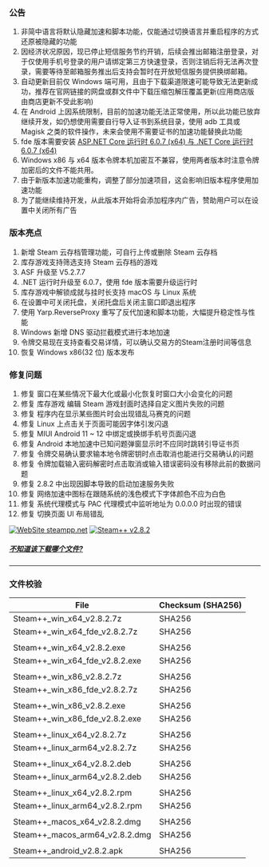 ### 公告
1. 非简中语言将默认隐藏加速和脚本功能，仅能通过切换语言并重启程序的方式还原被隐藏的功能
2. 因经济状况原因，现已停止短信服务节约开销，后续会推出邮箱注册登录，对于仅使用手机号登录的用户请绑定第三方快速登录，否则注销后将无法再次登录，需要等待至邮箱服务推出后支持会暂时在开放短信服务提供换绑邮箱。
3. 自动更新目前仅 Windows 端可用，且由于下载渠道限速可能导致无法更新成功，推荐在官网链接的网盘或群文件中下载压缩包解压覆盖更新(应用商店版由商店更新不受此影响)
4. 在 Android 上因系统限制，目前的加速功能无法正常使用，所以此功能已放弃继续开发，如仍想使用需要自行导入证书到系统目录，使用 adb 工具或 Magisk 之类的软件操作，未来会使用不需要证书的加速功能替换此功能
5. fde 版本需要安装 [ASP.NET Core 运行时 6.0.7 (x64) 与 .NET Core 运行时 6.0.7 (x64)](https://dotnet.microsoft.com/zh-cn/download/dotnet/6.0)
6. Windows x86 与 x64 版本令牌本机加密互不兼容，使用两者版本时注意令牌加密后的文件不能共用。
7. 由于新版本加速功能重构，调整了部分加速项目，这会影响旧版本程序使用加速功能
8. 为了能继续维持开发，从此版本开始将会添加程序内广告，赞助用户可以在设置中关闭所有广告

### 版本亮点
1. 新增 Steam 云存档管理功能，可自行上传或删除 Steam 云存档
2. 库存游戏支持筛选支持 Steam 云存档的游戏
3. ASF 升级至 V5.2.7.7
4. .NET 运行时升级至 6.0.7，使用 fde 版本需要升级运行时
5. 库存游戏中解锁成就与挂时长支持 macOS 与 Linux 系统
6. 在设置中可关闭托盘，关闭托盘后关闭主窗口即退出程序
7. 使用 Yarp.ReverseProxy 重写了反代加速和脚本功能，大幅提升稳定性与性能
8. Windows 新增 DNS 驱动拦截模式进行本地加速
9. 令牌交易现在支持查看交易详情，可以确认交易方的Steam注册时间等信息
10. 恢复 Windows x86(32 位) 版本发布

### 修复问题
1. 修复 窗口在某些情况下最大化或最小化恢复时窗口大小会变化的问题
2. 修复 库存游戏 编辑 Steam 游戏封面时选择自定义图片失败的问题
3. 修复 程序内在显示某些图片时会出现错乱马赛克的问题
4. 修复 Linux 上点击关于页面可能因字体引发闪退
5. 修复 MIUI Android 11 ~ 12 中绑定或换绑手机号页面闪退
6. 修复 Android 本地加速中已知问题弹窗显示时不应同时跳转引导证书页
7. 修复 令牌交易确认要求输本地令牌密钥时点击取消也能进行交易确认的问题
8. 修复 令牌加载输入密码解密时点击取消或输入错误密码没有移除此前的数据问题
9. 修复 2.8.2 中出现因脚本导致的启动加速服务失败
10. 修复 网络加速中图标在跟随系统的浅色模式下字体颜色不应为白色
11. 修复 系统代理模式与 PAC 代理模式中监听地址为 0.0.0.0 时出现的错误
12. 修复 切换页面 UI 布局错乱

<!--

TODO：
Android 第三方快速登录回调改为 URL Scheme
修复 Android 检查更新检测不到最新版本的问题


### 已知问题
- 除 Windows 之外的平台此软件自动更新尚不可用
- Desktop 
	- macOS
		- [尚未公证](https://support.apple.com/zh-cn/guide/mac-help/mh40616/10.15/mac/10.15)，这会影响 macOS Catalina（版本 10.15）以上版本
	- Linux
		- 窗口弹出位置不正确
		- 鼠标指针浮动样式不正确
	- Windows
		- Windows 11 
			- 在 CPU 不受支持的 Win11 上无法启动，Windows 日志中显示 ```Failed to create CoreCLR, HRESULT: 0x80004005```
			- 仅 .NET 6.0 受此影响，在内部版本 22509 中修复，见 [issue](https://github.com/dotnet/core/issues/6733)
			- **解决方案：** 可尝试使用旧版本 例如 v2.3.0
		- Windows 7
			- 先决条件
				- 需要安装 Extended Security Update
			- 在不符合先决条件的情况下运行可能导致
				- 程序无法正常运行
					- **解决方案**
						- 使用 Windows Update 更新系统补丁
				- 运行程序时提示 计算机中丢失 api-ms-win-core-winrt-l1-1-0.dll
					- **解决方案**
						- 下载 api-ms-win-core-winrt-l1-1-0.dll 文件放入程序根目录(Steam++.exe 所在文件夹)
							- [从 Github 上直接下载](https://github.com/BeyondDimension/SteamTools/raw/develop/references/runtime.win7-x64.Microsoft.NETCore.Windows.ApiSets/api-ms-win-core-winrt-l1-1-0.dll)
							- [从 Gitee 上直接下载](https://gitee.com/rmbgame/SteamTools/raw/develop/references/runtime.win7-x64.Microsoft.NETCore.Windows.ApiSets/api-ms-win-core-winrt-l1-1-0.dll)
	- Android
		- 本地加速
			- 因 Android 7(Nougat API 24) 之后的版本不在信任用户证书，所以此功能已放弃继续开发，如仍想使用需要自行导入证书到系统目录，使用 adb 工具或 Magisk 之类的软件操作，未来会使用不需要证书的加速功能替换此功能

-->


[![WebSite steampp.net](https://img.shields.io/badge/WebSite-steampp.net-brightgreen.svg?style=flat-square&color=61dafb)](https://steampp.net)
[![Steam++ v2.8.2](https://img.shields.io/badge/Steam++-v2.8.2-brightgreen.svg?style=flat-square&color=512bd4)]()
  
  
##### [不知道该下载哪个文件?](./download-guide.md)
---

### 文件校验
|  File  | Checksum (SHA256)  |
|  ----  |  ----  |
| Steam++_win_x64_v2.8.2.7z  | SHA256 |
| Steam++_win_x64_fde_v2.8.2.7z  | SHA256 |
| | |
| Steam++_win_x64_v2.8.2.exe  | SHA256 |
| Steam++_win_x64_fde_v2.8.2.exe  | SHA256 |
| | |
| Steam++_win_x86_v2.8.2.7z  | SHA256 |
| Steam++_win_x86_fde_v2.8.2.7z  | SHA256 |
| | |
| Steam++_win_x86_v2.8.2.exe  | SHA256 |
| Steam++_win_x86_fde_v2.8.2.exe  | SHA256 |
| | |
| Steam++_linux_x64_v2.8.2.7z  | SHA256 |
| Steam++_linux_arm64_v2.8.2.7z  | SHA256 |
| | |
| Steam++_linux_x64_v2.8.2.deb  | SHA256 |
| Steam++_linux_arm64_v2.8.2.deb  | SHA256 |
| | |
| Steam++_linux_x64_v2.8.2.rpm  | SHA256 |
| Steam++_linux_arm64_v2.8.2.rpm  | SHA256 |
| | |
| Steam++_macos_x64_v2.8.2.dmg  | SHA256 |
| Steam++_macos_arm64_v2.8.2.dmg  | SHA256 |
| | |
| Steam++_android_v2.8.2.apk  | SHA256 |
